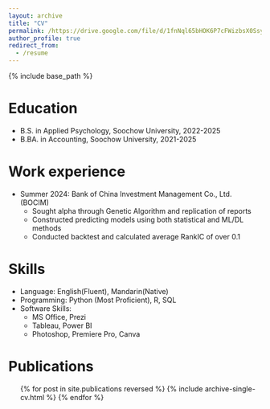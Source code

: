 ```yaml
---
layout: archive
title: "CV"
permalink: /https://drive.google.com/file/d/1fnNql65bHOK6P7cFWizbsX0SsyoOtdBN/view?usp=share_link/
author_profile: true
redirect_from:
  - /resume
---
```


{% include base_path %}


Education
======
* B.S. in Applied Psychology, Soochow University, 2022-2025
* B.BA. in Accounting, Soochow University, 2021-2025

Work experience
======
* Summer 2024: Bank of China Investment Management Co., Ltd. (BOCIM)
  * Sought alpha through Genetic Algorithm and replication of reports
  * Constructed predicting models using both statistical and ML/DL methods
  * Conducted backtest and calculated average RankIC of over 0.1

  
Skills
======
* Language: English(Fluent), Mandarin(Native)
* Programming: Python (Most Proficient), R, SQL
* Software Skills:
  * MS Office, Prezi
  * Tableau, Power BI
  * Photoshop, Premiere Pro, Canva

Publications
======
  <ul>{% for post in site.publications reversed %}
    {% include archive-single-cv.html %}
  {% endfor %}</ul>
  


